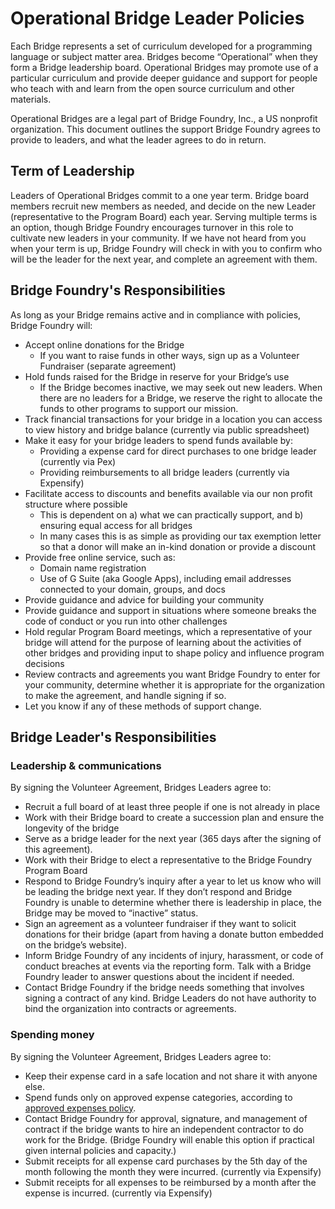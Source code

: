 # Operational Bridge Leader Policies

Each Bridge represents a set of curriculum developed for a programming language or subject matter area. Bridges become “Operational” when they form a Bridge leadership board. Operational Bridges may promote use of a particular curriculum and provide deeper guidance and support for people who teach with and learn from the open source curriculum and other materials.

Operational Bridges are a legal part of Bridge Foundry, Inc., a US nonprofit organization. This document outlines the support Bridge Foundry agrees to provide to leaders, and what the leader agrees to do in return.

## Term of Leadership
Leaders of Operational Bridges commit to a one year term. Bridge board members recruit new members as needed, and decide on the new Leader (representative to the Program Board) each year. Serving multiple terms is an option, though Bridge Foundry encourages turnover in this role to cultivate new leaders in your community. If we have not heard from you when your term is up, Bridge Foundry will check in with you to confirm who will be the leader for the next year, and complete an agreement with them.

## Bridge Foundry's Responsibilities
As long as your Bridge remains active and in compliance with policies, Bridge Foundry will:
* Accept online donations for the Bridge
  * If you want to raise funds in other ways, sign up as a Volunteer Fundraiser (separate agreement)
* Hold funds raised for the Bridge in reserve for your Bridge’s use
  * If the Bridge becomes inactive, we may seek out new leaders. When there are no leaders for a Bridge, we reserve the right to allocate the funds to other programs to support our mission.
* Track financial transactions for your bridge in a location you can access to view history and bridge balance (currently via public spreadsheet)
* Make it easy for your bridge leaders to spend funds available by:
  * Providing a expense card for direct purchases to one bridge leader (currently via Pex)
  * Providing reimbursements to all bridge leaders (currently via Expensify)
* Facilitate access to discounts and benefits available via our non profit structure where possible
  * This is dependent on a) what we can practically support, and b) ensuring equal access for all bridges
  * In many cases this is as simple as providing our tax exemption letter so that a donor will make an in-kind donation or provide a discount
* Provide free online service, such as:
  * Domain name registration 
  * Use of G Suite (aka Google Apps), including email addresses connected to your domain, groups, and docs
* Provide guidance and advice for building your community
* Provide guidance and support in situations where someone breaks the code of conduct or you run into other challenges
* Hold regular Program Board meetings, which a representative of your bridge will attend for the purpose of learning about the activities of other bridges and providing input to shape policy and influence program decisions
* Review contracts and agreements you want Bridge Foundry to enter for your community, determine whether it is appropriate for the organization to make the agreement, and handle signing if so.
* Let you know if any of these methods of support change.

## Bridge Leader's Responsibilities
### Leadership & communications
By signing the Volunteer Agreement, Bridges Leaders agree to:
* Recruit a full board of at least three people if one is not already in place
* Work with their Bridge board to create a succession plan and ensure the longevity of the bridge
* Serve as a bridge leader for the next year (365 days after the signing of this agreement).
* Work with their Bridge to elect a representative to the Bridge Foundry Program Board
* Respond to Bridge Foundry’s inquiry after a year to let us know who will be leading the bridge next year. If they don’t respond and Bridge Foundry is unable to determine whether there is leadership in place, the Bridge may be moved to “inactive” status.
* Sign an agreement as a volunteer fundraiser if they want to solicit donations for their bridge (apart from having a donate button embedded on the bridge’s website).
* Inform Bridge Foundry of any incidents of injury, harassment, or code of conduct breaches at events via the reporting form. Talk with a Bridge Foundry leader to answer questions about the incident if needed.
* Contact Bridge Foundry if the bridge needs something that involves signing a contract of any kind. Bridge Leaders do not have authority to bind the organization into contracts or agreements. 

### Spending money
By signing the Volunteer Agreement, Bridges Leaders agree to:
* Keep their expense card in a safe location and not share it with anyone else.
* Spend funds only on approved expense categories, according to [approved expenses policy](https://rebrand.ly/bf-approved-expenses-policy).
* Contact Bridge Foundry for approval, signature, and management of contract if the bridge wants to hire an independent contractor to do work for the Bridge. (Bridge Foundry will enable this option if practical given internal policies and capacity.)
* Submit receipts for all expense card purchases by the 5th day of the month following the month they were incurred. (currently via Expensify)
* Submit receipts for all expenses to be reimbursed by a month after the expense is incurred. (currently via Expensify)
